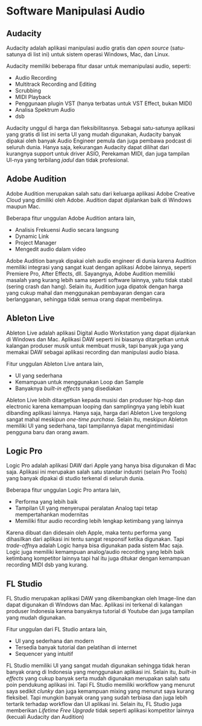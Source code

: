 # Software Manipulasi Audio

## Audacity
Audacity adalah aplikasi manipulasi audio gratis dan *open source* (satu-satunya di list ini) untuk sistem operasi Windows, Mac, dan Linux.

Audacity memiliki beberapa fitur dasar untuk memanipulasi audio, seperti:

- Audio Recording
- Multitrack Recording and Editing
- Scrubbing
- MIDI Playback
- Penggunaan plugin VST (hanya terbatas untuk VST Effect, bukan MIDI)
- Analisa Spektrum Audio
- dsb

Audacity unggul di harga dan fleksibilitasnya. Sebagai satu-satunya aplikasi yang gratis di list ini serta UI yang mudah digunakan, Audacity banyak dipakai oleh banyak Audio Engineer pemula dan juga pembawa podcast di seluruh dunia. Hanya saja, kekurangan Audacity dapat dilihat dari kurangnya support untuk driver ASIO, Perekaman MIDI, dan juga tampilan UI-nya yang terbilang *jadul* dan tidak profesional. 

## Adobe Audition
Adobe Audition merupakan salah satu dari keluarga aplikasi Adobe Creative Cloud yang dimiliki oleh Adobe. Audition dapat dijalankan baik di Windows maupun Mac.

Beberapa fitur unggulan Adobe Audition antara lain,

- Analisis Frekuensi Audio secara langsung
- Dynamic Link
- Project Manager
- Mengedit audio dalam video

Adobe Audition banyak dipakai oleh audio engineer di dunia karena Audition memiliki integrasi yang sangat kuat dengan aplikasi Adobe lainnya, seperti Premiere Pro, After Effects, dll. Sayangnya, Adobe Audition memiliki masalah yang kurang lebih sama seperti software lainnya, yaitu tidak stabil (sering crash dan hang). Selain itu, Audition juga dipatok dengan harga yang cukup mahal dan menggunakan pembayaran dengan cara berlangganan, sehingga tidak semua orang dapat membelinya.

## Ableton Live
Ableton Live adalah aplikasi Digital Audio Workstation yang dapat dijalankan di Windows dan Mac. Aplikasi DAW seperti ini biasanya ditargetkan untuk kalangan produser musik untuk membuat musik, tapi banyak juga yang memakai DAW sebagai aplikasi recording dan manipulasi audio biasa.

Fitur unggulan Ableton Live antara lain,

- UI yang sederhana
- Kemampuan untuk menggunakan Loop dan Sample
- Banyaknya *built-in effects* yang disediakan

Ableton Live lebih ditargetkan kepada musisi dan produser hip-hop dan electronic karena kemampuan looping dan samplingnya yang lebih kuat dibanding aplikasi lainnya. Hanya saja, harga dari Ableton Live tergolong sangat mahal meskipun *one-time purchase*. Selain itu, meskipun Ableton memiliki UI yang sederhana, tapi tampilannya dapat mengintimidasi pengguna baru dan orang awam.

## Logic Pro
Logic Pro adalah aplikasi DAW dari Apple yang hanya bisa digunakan di Mac saja. Aplikasi ini merupakan salah satu standar industri (selain Pro Tools) yang banyak dipakai di studio terkenal di seluruh dunia. 

Beberapa fitur unggulan Logic Pro antara lain,

- Performa yang lebih baik
- Tampilan UI yang menyerupai peralatan Analog tapi tetap mempertahankan modernitas
- Memiliki fitur audio recording lebih lengkap ketimbang yang lainnya

Karena dibuat dan didesain oleh Apple, maka tentu performa yang dihasilkan dari aplikasi ini tentu sangat responsif ketika digunakan. Tapi *trade-off*nya adalah Logic hanya bisa digunakan pada sistem Mac saja. Logic juga memiliki kemampuan analog/audio recording yang lebih baik ketimbang kompetitor lainnya tapi hal itu juga ditukar dengan kemampuan recording MIDI dsb yang kurang.

## FL Studio
FL Studio merupakan aplikasi DAW yang dikembangkan oleh Image-line dan dapat digunakan di Windows dan Mac. Aplikasi ini terkenal di kalangan produser Indonesia karena banyaknya tutorial di Youtube dan juga tampilan yang mudah digunakan.

Fitur unggulan dari FL Studio antara lain,

- UI yang sederhana dan modern
- Tersedia banyak tutorial dan pelatihan di internet
- Sequencer yang intuitif

FL Studio memiliki UI yang sangat mudah digunakan sehingga tidak heran banyak orang di Indonesia yang menggunakan aplikasi ini. Selain itu, *built-in effects* yang cukup banyak serta mudah digunakan merupakan salah satu poin pendukung aplikasi ini. Tapi FL Studio memiliki workflow yang menurut saya sedikit *clunky* dan juga kemampuan mixing yang menurut saya kurang fleksibel. Tapi mungkin banyak orang yang sudah terbiasa dan juga lebih tertarik terhadap workflow dan UI aplikasi ini. Selain itu, FL Studio juga memberikan *Lifetime Free Upgrade* tidak seperti aplikasi kompetitor lainnya (kecuali Audacity dan Audition)
